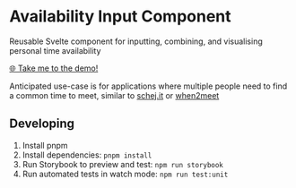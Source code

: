 # Availability Input Component

Reusable Svelte component for inputting, combining, and visualising personal time availability

[🌐 Take me to the demo!](https://ethandawes.github.io/availability-input/)

Anticipated use-case is for applications where multiple people need to find a common time to meet, similar to [schej.it](https://schej.it/) or [when2meet](https://www.when2meet.com/)

## Developing
1. Install pnpm
2. Install dependencies: `pnpm install`
3. Run Storybook to preview and test: `npm run storybook`
4. Run automated tests in watch mode: `npm run test:unit`
